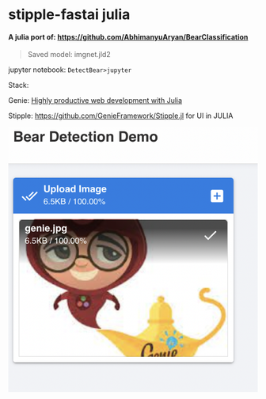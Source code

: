 # stipple-fastai julia

#### A julia port of:  https://github.com/AbhimanyuAryan/BearClassification

> Saved model: imgnet.jld2

jupyter notebook: `DetectBear>jupyter`


Stack: 

Genie: [Highly productive web development with Julia](https://genieframework.com/)

Stipple: https://github.com/GenieFramework/Stipple.jl for UI in JULIA 

![demo](demo.png)